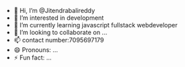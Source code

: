- 👋 Hi, I’m @Jitendrabalireddy
- 👀 I’m interested in development
- 🌱 I’m currently learning  javascript fullstack webdeveloper
- 💞️ I’m looking to collaborate on ...
- 📫 contact number:7095697179
- 😄 Pronouns: ...
- ⚡ Fun fact: ...

<!---
Jitendrabalireddy/Jitendrabalireddy is a ✨ special ✨ repository because its `README.md` (this file) appears on your GitHub profile.
You can click the Preview link to take a look at your changes.
--->
